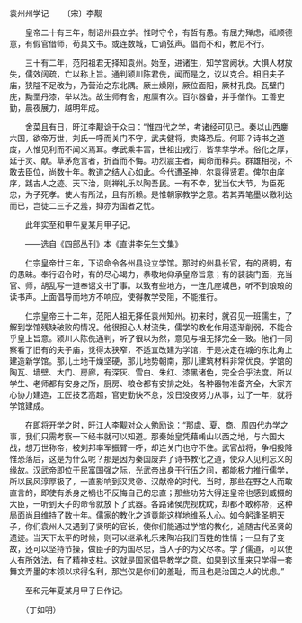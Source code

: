 袁州州学记
　　〔宋〕李觏 

　　皇帝二十有三年，制诏州县立学。惟时守令，有哲有愚。有屈力殚虑，祗顺德意，有假官借师，苟具文书。或连数城，亡诵弦声。倡而不和，教尼不行。

　　三十有二年，范阳祖君无择知袁州。始至，进诸生，知学宫阙状。大惧人材放失，儒效阔疏，亡以称上旨。通判颍川陈君侁，闻而是之，议以克合。相旧夫子庙，狭隘不足改为，乃营治之东北隅。厥土燥刚，厥位面阳，厥材孔良。瓦壁门庑，黝垩丹漆，举以法。故生师有舍，庖廪有次。百尔器备，并手偕作。工善吏勤，晨夜展力，越明年成。

　　舍菜且有日，旴江李觏谂于众曰：“惟四代之学，考诸经可见已。秦以山西鏖六国，欲帝万世，刘氏一呼而关门不守，武夫健将，卖降恐后。何耶？诗书之道废，人惟见利而不闻义焉耳。孝武乘丰富，世祖出戎行，皆孳孳学术。俗化之厚，延于灵、献。草茅危言者，折首而不悔。功烈震主者，闻命而释兵。群雄相视，不敢去臣位，尚数十年。教道之结人心如此。今代遭圣神，尔袁得贤君。俾尔由庠序，践古人之迹。天下治，则禅礼乐以陶吾民。一有不幸，犹当仗大节，为臣死忠，为子死孝。使人有所法，且有所赖。是惟朝家教学之意。若其弄笔墨以徼利达而已，岂徒二三子之羞，抑亦为国者之忧。

　　此年实至和甲午夏某月甲子记。

　　——选自《四部丛刊》本《直讲李先生文集》　　

　　仁宗皇帝廿三年，下诏命令各州县设立学馆。那时的州县长官，有的贤明，有的愚昧。奉行诏令时，有的尽心竭力，恭敬地仰承皇帝旨意；有的装装门面，充当官、师，胡乱写一道奉诏文书了事。以致有些地方，一连几座城邑，听不到琅琅的读书声。上面倡导而地方不响应，使得教学受阻，不能推行。

　　仁宗皇帝三十二年，范阳人祖无择任袁州知州。初来时，就召见一班儒生，了解到学馆残缺破败的情况。他很担心人材流失，儒学的教化作用逐渐削弱，不能合乎皇上旨意。颍川人陈侁通判，听了很以为然，意见与祖无择完全一致。他们一同察看了旧有的夫子庙，觉得太狭窄，不适宜改建为学馆，于是决定在城的东北角上建造新学馆。那儿土地干燥坚硬，那儿地势朝南，那儿建筑材料非常优良。学馆的陶瓦、墙壁、大门、房廊，有深灰、雪白、朱红、漆黑诸色，完全合乎法度。所以学生、老师都有安身之所，厨房、粮仓都有安排之处。各种器物准备齐全，大家齐心协力建造，工匠技艺高超，官吏勤快不怠，没日没夜努力从事，过了一年，就将学馆建成。

　　在即将开学之时，旴江人李觏对众人勉励说：“那虞、夏、商、周四代办学之事，我们只需考察一下经书就可以知道。那秦始皇凭藉崤山以西之地，与六国大战，想万世称帝，被刘邦率军振臂一呼，却连关门也守不住。武官战将，争相投降惟恐落后，这是为什么呢？那是因为秦国废弃了诗书教化之道，使众人见利忘义的缘故。汉武帝即位于民富国强之际，光武帝出身于行伍之间，都能极力推行儒学，所以民风淳厚极了，一直影响到汉灵帝、汉献帝的时代。当时，那些在野之人而敢直言的，即使有杀身之祸也不反悔自己的忠直；那些功劳大得连皇帝也感到威摄的大臣，一听到天子的命令就放下了武器。各路诸侯虎视眈眈，却都不敢称帝，这种局面尚且维持了数十年。儒家的教化之道竟能这样地维系人心。如今躬逢圣明天子，你们袁州人又遇到了贤明的官长，使你们能通过学馆的教化，追随古代圣贤的遗迹。当天下太平的时候，则可以继承礼乐来陶冶我们百姓的性情；一旦有了变故，还可以坚持节操，做臣子的为国尽忠，当人子的为父尽孝。学了儒道，可以使人有所效法，有了精神支柱。这就是国家倡导教学之意。如果到这里来只学得一套舞文弄墨的本领以求得名利，那岂仅是你们的羞耻，而且也是治国之人的忧虑。”

　　至和元年夏某月甲子日作记。

　　（丁如明） 


